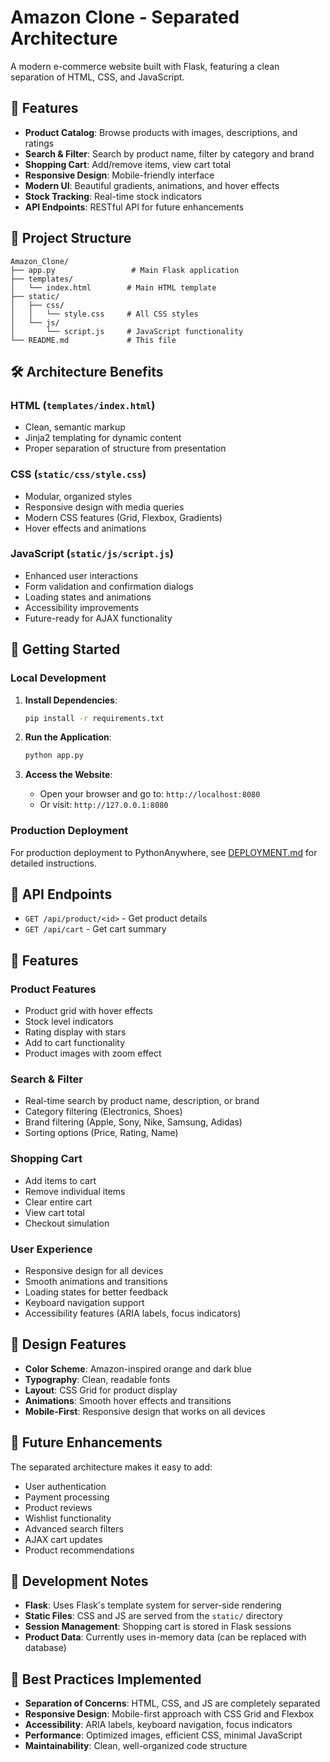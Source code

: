 # Amazon Clone - Separated Architecture

A modern e-commerce website built with Flask, featuring a clean separation of HTML, CSS, and JavaScript.

## 🚀 Features

- **Product Catalog**: Browse products with images, descriptions, and ratings
- **Search & Filter**: Search by product name, filter by category and brand
- **Shopping Cart**: Add/remove items, view cart total
- **Responsive Design**: Mobile-friendly interface
- **Modern UI**: Beautiful gradients, animations, and hover effects
- **Stock Tracking**: Real-time stock indicators
- **API Endpoints**: RESTful API for future enhancements

## 📁 Project Structure

```
Amazon_Clone/
├── app.py                 # Main Flask application
├── templates/
│   └── index.html        # Main HTML template
├── static/
│   ├── css/
│   │   └── style.css     # All CSS styles
│   └── js/
│       └── script.js     # JavaScript functionality
└── README.md             # This file
```

## 🛠️ Architecture Benefits

### HTML (`templates/index.html`)
- Clean, semantic markup
- Jinja2 templating for dynamic content
- Proper separation of structure from presentation

### CSS (`static/css/style.css`)
- Modular, organized styles
- Responsive design with media queries
- Modern CSS features (Grid, Flexbox, Gradients)
- Hover effects and animations

### JavaScript (`static/js/script.js`)
- Enhanced user interactions
- Form validation and confirmation dialogs
- Loading states and animations
- Accessibility improvements
- Future-ready for AJAX functionality

## 🚀 Getting Started

### Local Development

1. **Install Dependencies**:
   ```bash
   pip install -r requirements.txt
   ```

2. **Run the Application**:
   ```bash
   python app.py
   ```

3. **Access the Website**:
   - Open your browser and go to: `http://localhost:8080`
   - Or visit: `http://127.0.0.1:8080`

### Production Deployment

For production deployment to PythonAnywhere, see [DEPLOYMENT.md](DEPLOYMENT.md) for detailed instructions.

## 🔧 API Endpoints

- `GET /api/product/<id>` - Get product details
- `GET /api/cart` - Get cart summary

## 📱 Features

### Product Features
- Product grid with hover effects
- Stock level indicators
- Rating display with stars
- Add to cart functionality
- Product images with zoom effect

### Search & Filter
- Real-time search by product name, description, or brand
- Category filtering (Electronics, Shoes)
- Brand filtering (Apple, Sony, Nike, Samsung, Adidas)
- Sorting options (Price, Rating, Name)

### Shopping Cart
- Add items to cart
- Remove individual items
- Clear entire cart
- View cart total
- Checkout simulation

### User Experience
- Responsive design for all devices
- Smooth animations and transitions
- Loading states for better feedback
- Keyboard navigation support
- Accessibility features (ARIA labels, focus indicators)

## 🎨 Design Features

- **Color Scheme**: Amazon-inspired orange and dark blue
- **Typography**: Clean, readable fonts
- **Layout**: CSS Grid for product display
- **Animations**: Smooth hover effects and transitions
- **Mobile-First**: Responsive design that works on all devices

## 🔮 Future Enhancements

The separated architecture makes it easy to add:
- User authentication
- Payment processing
- Product reviews
- Wishlist functionality
- Advanced search filters
- AJAX cart updates
- Product recommendations

## 📝 Development Notes

- **Flask**: Uses Flask's template system for server-side rendering
- **Static Files**: CSS and JS are served from the `static/` directory
- **Session Management**: Shopping cart is stored in Flask sessions
- **Product Data**: Currently uses in-memory data (can be replaced with database)

## 🎯 Best Practices Implemented

- **Separation of Concerns**: HTML, CSS, and JS are completely separated
- **Responsive Design**: Mobile-first approach with CSS Grid and Flexbox
- **Accessibility**: ARIA labels, keyboard navigation, focus indicators
- **Performance**: Optimized images, efficient CSS, minimal JavaScript
- **Maintainability**: Clean, well-organized code structure
